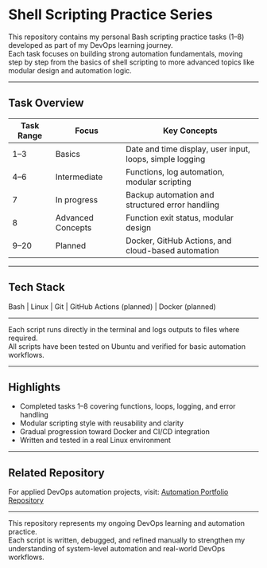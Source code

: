 # Shell Scripting Practice Series

This repository contains my personal Bash scripting practice tasks (1–8) developed as part of my DevOps learning journey.  
Each task focuses on building strong automation fundamentals, moving step by step from the basics of shell scripting to more advanced topics like modular design and automation logic.

---

## Task Overview

| Task Range | Focus | Key Concepts |
|-------------|--------|--------------|
| 1–3 | Basics | Date and time display, user input, loops, simple logging |
| 4–6 | Intermediate | Functions, log automation, modular scripting |
| 7 | In progress | Backup automation and structured error handling |
| 8 | Advanced Concepts | Function exit status, modular design |
| 9–20 | Planned | Docker, GitHub Actions, and cloud-based automation |

---

## Tech Stack
Bash | Linux | Git | GitHub Actions (planned) | Docker (planned)

---

Each script runs directly in the terminal and logs outputs to files where required.  
All scripts have been tested on Ubuntu and verified for basic automation workflows.

---

## Highlights

- Completed tasks 1–8 covering functions, loops, logging, and error handling  
- Modular scripting style with reusability and clarity 
- Gradual progression toward Docker and CI/CD integration 
- Written and tested in a real Linux environment 

---

## Related Repository

For applied DevOps automation projects, visit: 
[Automation Portfolio Repository](https://github.com/BhavanaBollampally/Automation-Portfolio)

---

This repository represents my ongoing DevOps learning and automation practice.  
Each script is written, debugged, and refined manually to strengthen my understanding of system-level automation and real-world DevOps workflows.
